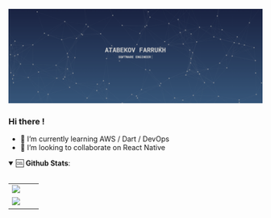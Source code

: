 
[<img src="./Atabekov_Farrukh.png">](https://www.atabekov.com/)

### Hi there !

- 🌱 I’m currently learning AWS / Dart / DevOps
- 👯 I’m looking to collaborate on React Native

<details open>
 <summary> 🆒 <b>Github Stats</b>: </summary>
<br>

<table width="50%"> 
<tr>
<td width="50%">
<img src = "https://github-readme-stats.vercel.app/api?username=augini&show_icons=true&count_private=true">
</td>

<tr>
<td width="50%">
<img src = "https://github-readme-stats.vercel.app/api/top-langs/?username=augini&hide=css,html&layout=compact">
</td>
 
  
</table>

